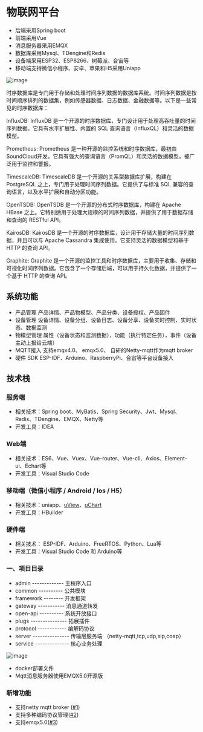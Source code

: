 
# 物联网平台

- 后端采用Spring boot
- 前端采用Vue
- 消息服务器采用EMQX
- 数据库采用Mysql、TDengine和Redis
- 设备端采用ESP32、ESP8266、树莓派、合宙等 
- 移动端支持微信小程序、安卓、苹果和H5采用Uniapp

![image](https://github.com/webVueBlog/Springboot-IOT-Platform/assets/59645426/8eaec2ce-c75e-4fc1-8714-7882fbb1b0a7)

时序数据库是专门用于存储和处理时间序列数据的数据库系统。时间序列数据是按时间顺序排列的数据集，例如传感器数据、日志数据、金融数据等。以下是一些常见的时序数据库：

InfluxDB: InfluxDB 是一个开源的时序数据库，专门设计用于处理高吞吐量的时间序列数据。它具有水平扩展性、内置的 SQL 查询语言（InfluxQL）和灵活的数据模型。

Prometheus: Prometheus 是一种开源的监控系统和时序数据库，最初由SoundCloud开发。它具有强大的查询语言（PromQL）和灵活的数据模型，被广泛用于监控和警报。

TimescaleDB: TimescaleDB 是一个开源的关系型数据库扩展，构建在 PostgreSQL 之上，专门用于处理时间序列数据。它提供了与标准 SQL 兼容的查询语言，以及水平扩展和自动分区功能。

OpenTSDB: OpenTSDB 是一个开源的分布式时序数据库，构建在 Apache HBase 之上。它特别适用于处理大规模的时间序列数据，并提供了用于数据存储和查询的 RESTful API。

KairosDB: KairosDB 是一个开源的时序数据库，设计用于存储大量的时间序列数据，并且可以与 Apache Cassandra 集成使用。它支持灵活的数据模型和基于 HTTP 的查询 API。

Graphite: Graphite 是一个开源的监控工具和时序数据库，主要用于收集、存储和可视化时间序列数据。它包含了一个存储后端，可以用于持久化数据，并提供了一个基于 HTTP 的查询 API。

## 系统功能

- 产品管理	产品详情、产品物模型、产品分类、设备授权、产品固件
- 设备管理	设备详情、设备分组、设备日志、设备分享、设备实时控制、实时状态、数据监测
- 物模型管理	属性（设备状态和监测数据），功能（执行特定任务），事件（设备主动上报给云端）
- MQTT接入	支持emqx4.0、 emqx5.0、 自研的Netty-mqtt作为mqtt broker
- 硬件 SDK	ESP-IDF、Arduino、RaspberryPi、合宙等平台设备接入

## 技术栈

### 服务端

- 相关技术：Spring boot、MyBatis、Spring Security、Jwt、Mysql、Redis、TDengine、EMQX、Netty等
- 开发工具：IDEA

### Web端

- 相关技术：ES6、Vue、Vuex、Vue-router、Vue-cli、Axios、Element-ui、Echart等
- 开发工具：Visual Studio Code

### 移动端（微信小程序 / Android / Ios / H5）

- 相关技术：uniapp、[uView](https://www.uviewui.com/)、[uChart](https://www.ucharts.cn/)
- 开发工具：HBuilder

### 硬件端

- 相关技术： ESP-IDF、Arduino、FreeRTOS、Python、Lua等
- 开发工具：Visual Studio Code 和 Arduino等

### 一、项目目录

- admin     ------------- 主程序入口
- common    ---------- 公共模块
- framework -------- 开发框架
- gateway   ----------- 消息通道转发<br/>
- open-api  ---------- 系统开放接口
- plugs     --------------- 拓展插件<br/>
- protocol  ------------ 编解码协议
- server    --------------- 传输层服务端 （netty-mqtt,tcp,udp,sip,coap）
- service   -------------- 核心业务处理<br/>

![image](https://github.com/webVueBlog/Springboot-IOT-Platform/assets/59645426/27852925-ca9a-4ceb-b385-9417afddadf1)

- docker部署文件
- Mqtt消息服务器使用EMQX5.0开源版

### 新增功能

- 支持netty mqtt broker ([#1]())
- 支持多种编码协议管理([#2]())
- 支持emqx5.0([#3]())



